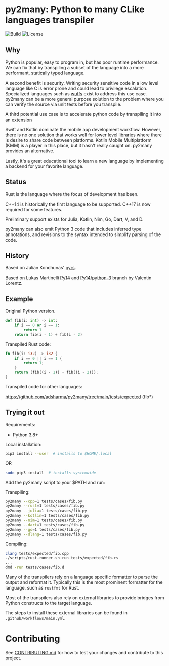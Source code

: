 # py2many: Python to many CLike languages transpiler

![Build](https://github.com/py2many/py2many/actions/workflows/fast.yaml/badge.svg)
![License](https://img.shields.io/github/license/adsharma/py2many?color=brightgreen)

## Why

Python is popular, easy to program in, but has poor runtime
performance. We can fix that by transpiling a subset of the language
into a more performant, statically typed language.

A second benefit is security. Writing security sensitive
code in a low level language like C is error prone and could
lead to privilege escalation. Specialized languages such as
[wuffs](https://github.com/google/wuffs) exist to address this use
case. py2many can be a more general purpose solution to the problem
where you can verify the source via unit tests before you transpile.

A third potential use case is to accelerate python code by transpiling
it into an [extension](https://github.com/adsharma/py2many/issues/62)

Swift and Kotlin dominate the mobile app development workflow. However, there is
no one solution that works well for lower level libraries where there is desire
to share code between platforms. Kotlin Mobile Multiplatform (KMM) is a player
in this place, but it hasn't really caught on. py2many provides an alternative.

Lastly, it's a great educational tool to learn a new language by implementing
a backend for your favorite language.

## Status

Rust is the language where the focus of development has been.

C++14 is historically the first language to be supported.
C++17 is now required for some features.

Preliminary support exists for Julia, Kotlin, Nim, Go, Dart, V, and D.

py2many can also emit Python 3 code that includes inferred type annotations,
and revisions to the syntax intended to simplify parsing of the code.

## History

Based on Julian Konchunas' [pyrs](http://github.com/konchunas/pyrs).

Based on Lukas Martinelli [Py14](https://github.com/lukasmartinelli/py14)
and [Py14/python-3](https://github.com/ProgVal/py14/tree/python-3) branch by Valentin
Lorentz.

## Example

Original Python version.

```python
def fib(i: int) -> int:
    if i == 0 or i == 1:
        return 1
    return fib(i - 1) + fib(i - 2)
```

Transpiled Rust code:

```rust
fn fib(i: i32) -> i32 {
    if i == 0 || i == 1 {
        return 1;
    }
    return (fib((i - 1)) + fib((i - 2)));
}
```

Transpiled code for other languages:

https://github.com/adsharma/py2many/tree/main/tests/expected (fib*)

## Trying it out

Requirements:

- Python 3.8+

Local installation:

```sh
pip3 install --user  # installs to $HOME/.local
```

OR

```sh
sudo pip3 install  # installs systemwide
```

Add the py2many script to your $PATH and run:

Transpiling:

```sh
py2many --cpp=1 tests/cases/fib.py
py2many --rust=1 tests/cases/fib.py
py2many --julia=1 tests/cases/fib.py
py2many --kotlin=1 tests/cases/fib.py
py2many --nim=1 tests/cases/fib.py
py2many --dart=1 tests/cases/fib.py
py2many --go=1 tests/cases/fib.py
py2many --dlang=1 tests/cases/fib.py
```

Compiling:

```sh
clang tests/expected/fib.cpp
./scripts/rust-runner.sh run tests/expected/fib.rs
...
dmd -run tests/cases/fib.d
```

Many of the transpilers rely on a language specific formatter to parse the output and reformat it.
Typically this is the most prominent formatter for the language, such as `rustfmt` for Rust.

Most of the transpilers also rely on external libraries to provide bridges from
Python constructs to the target language.

The steps to install these external libraries can be found in `.github/workflows/main.yml`.

# Contributing

See [CONTRIBUTING.md](https://github.com/adsharma/py2many/blob/main/CONTRIBUTING.md)
for how to test your changes and contribute to this project.
